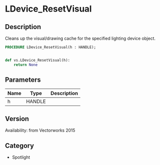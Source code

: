 # LDevice_ResetVisual

## Description
Cleans up the visual/drawing cache for the specified lighting device object.

```pascal
PROCEDURE LDevice_ResetVisual(h : HANDLE);
```

```python

def vs.LDevice_ResetVisual(h):
    return None
```

## Parameters
|Name|Type|Description|
|---|---|---|
|h|HANDLE||

## Version
Availability: from Vectorworks 2015
## Category
* Spotlight


